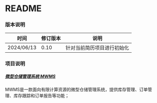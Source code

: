 # README

### 版本说明

| 时间       | 修订版本 | 说明                       |
| ---------- | -------- | -------------------------- |
| 2024/06/13 | 0.10     | 针对当前简历项目进行初始化 |



### 项目说明

##### [微型仓储管理系统 MWMS]()

MWMS是一款面向有限计算资源的微型仓储管理系统，提供库存管理、订单管理、库存跟踪和订单报告等功能；


